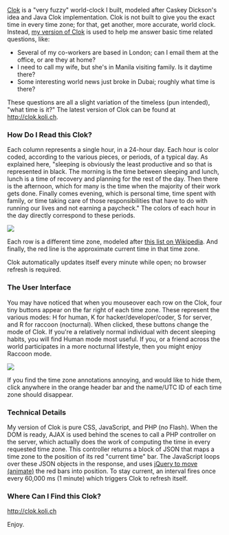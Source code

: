 [Clok](http://clok.koli.ch) is a "very fuzzy" world-clock I built, modeled after Caskey Dickson's idea and Java Clok implementation.  Clok is not built to give you the exact time in every time zone; for that, get another, more accurate, world clock.  Instead, [my version of Clok](http://clok.koli.ch) is used to help me answer basic time related questions, like:

* Several of my co-workers are based in London; can I email them at the office, or are they at home?
* I need to call my wife, but she's in Manila visiting family.  Is it daytime there?
* Some interesting world news just broke in Dubai; roughly what time is there?

These questions are all a slight variation of the timeless (pun intended), "what time is it?"  The latest version of Clok can be found at http://clok.koli.ch.

###  How Do I Read this Clok?

Each column represents a single hour, in a 24-hour day.  Each hour is color coded, according to the various pieces, or periods, of a typical day.  As explained here, "sleeping is obviously the least productive and so that is represented in black. The morning is the time between sleeping and lunch, lunch is a time of recovery and planning for the rest of the day. Then there is the afternoon, which for many is the time when the majority of their work gets done. Finally comes evening, which is personal time, time spent with family, or time taking care of those responsibilities that have to do with running our lives and not earning a paycheck."  The colors of each hour in the day directly correspond to these periods.

<img src="static/entries/clok-a-new-way-to-view-time/clok-main-snap.jpg">

Each row is a different time zone, modeled after [this list on Wikipedia](http://en.wikipedia.org/wiki/Time_zone#Standard_time_zones).  And finally, the red line is the approximate current time in that time zone.

Clok automatically updates itself every minute while open; no browser refresh is required.

### The User Interface

You may have noticed that when you mouseover each row on the Clok, four tiny buttons appear on the far right of each time zone.  These represent the various modes: H for human, K for hacker/developer/coder, S for server, and R for raccoon (nocturnal).  When clicked, these buttons change the mode of Clok.  If you're a relatively normal individual with decent sleeping habits, you will find Human mode most useful.  If you, or a friend across the world participates in a more nocturnal lifestyle, then you might enjoy Raccoon mode.

<img src="static/entries/clok-a-new-way-to-view-time/clok-mode-snap.jpg">

If you find the time zone annotations annoying, and would like to hide them, click anywhere in the orange header bar and the name/UTC ID of each time zone should disappear.

### Technical Details

My version of Clok is pure CSS, JavaScript, and PHP (no Flash).  When the DOM is ready, AJAX is used behind the scenes to call a PHP controller on the server, which actually does the work of computing the time in every requested time zone.  This controller returns a block of JSON that maps a time zone to the position of its red "current time" bar.  The JavaScript loops over these JSON objects in the response, and uses [jQuery to move (animate)](http://docs.jquery.com/Effects/animate) the red bars into position.  To stay current, an interval fires once every 60,000 ms (1 minute) which triggers Clok to refresh itself.

### Where Can I Find this Clok?

http://clok.koli.ch

Enjoy.